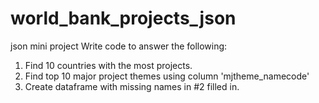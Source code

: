 # world_bank_projects_json
json mini project
Write code to answer the following:
1. Find 10 countries with the most projects.
2. Find top 10 major project themes using column 'mjtheme_namecode'
3. Create dataframe with missing names in #2 filled in.
